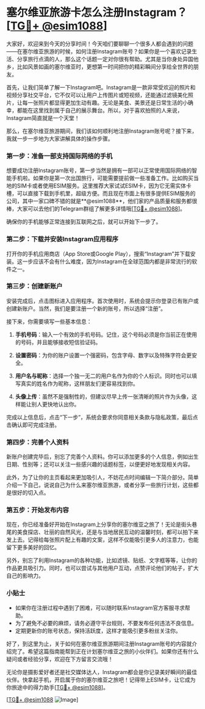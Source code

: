 # 塞尔维亚旅游卡怎么注册Instagram？[[TG💪+ @esim1088](https://t.me/s/esim1088)]

大家好，欢迎来到今天的分享时间！今天咱们要聊聊一个很多人都会遇到的问题——在塞尔维亚旅游的时候，如何注册Instagram账号？如果你是一个喜欢记录生活、分享旅行点滴的人，那么这个话题一定对你很有帮助。尤其是当你身处异国他乡，比如风景如画的塞尔维亚时，更想第一时间把你的精彩瞬间分享给全世界的朋友。

首先，让我们简单了解一下Instagram吧。Instagram是一款非常受欢迎的照片和视频分享社交平台，它不仅可以让用户上传图片或短视频，还能通过滤镜美化照片，让每一张照片都显得更加生动有趣。无论是美食、美景还是日常生活的小确幸，都能在这里找到属于自己的展示舞台。所以，对于喜欢拍照的人来说，Instagram简直就是一个天堂！

那么，在塞尔维亚旅游期间，我们该如何顺利地注册Instagram账号呢？接下来，我就一步一步地为大家讲解具体的操作步骤。

### 第一步：准备一部支持国际网络的手机

想要成功注册Instagram账号，第一步当然是拥有一部可以正常使用国际网络的智能手机啦。如果你是第一次出国旅行，可能需要提前做一些准备工作。比如购买当地的SIM卡或者使用ESIM服务。这里推荐大家试试ESIM卡，因为它无需实体卡槽，可以直接下载到手机里，超级方便。而且现在市面上有很多提供ESIM服务的公司，其中一家口碑不错的就是**@esim1088**，他们家的产品质量和服务都很棒，大家可以去他们的Telegram群组了解更多详情哦[[TG💪+ @esim1088](https://t.me/s/esim1088)]。

确保你的手机能够正常连接到互联网之后，就可以开始下一步了。

### 第二步：下载并安装Instagram应用程序

打开你的手机应用商店（App Store或Google Play），搜索“Instagram”并下载安装。这一步应该不会有什么难度，因为Instagram在全球范围内都是非常流行的软件之一。

### 第三步：创建新账户

安装完成后，点击图标进入应用程序。首次使用时，系统会提示你登录已有账户或创建新账户。当然，我们是要注册一个新的账号，所以选择“注册”。

接下来，你需要填写一些基本信息：

1. **手机号码**：输入一个有效的手机号码。记住，这个号码必须是你当前正在使用的号码，并且能够接收短信验证码。
   
2. **设置密码**：为你的账户设置一个强密码，包含字母、数字以及特殊字符会更安全。

3. **用户名与昵称**：选择一个独一无二的用户名作为你的个人标识。同时也可以填写真实的姓名作为昵称，这样朋友们更容易找到你。

4. **头像上传**：虽然不是强制性的，但建议尽早上传一张清晰的照片作为头像，这样能让别人更快地认出你。

完成以上信息后，点击“下一步”，系统会要求你同意相关条款与隐私政策，最后点击确认即可完成注册。

### 第四步：完善个人资料

新账户创建完毕后，别忘了完善个人资料。你可以添加更多的个人信息，例如出生日期、性别等；还可以关注一些感兴趣的话题标签，以便更好地发现相关内容。

此外，为了让你的主页看起来更加吸引人，不妨花点时间编辑一下简介部分。简单介绍一下自己，说说自己为什么来塞尔维亚旅游，或者分享一些旅行计划，这些都是很好的切入点。

### 第五步：开始发布内容

现在，你已经准备好开始在Instagram上分享你的塞尔维亚之旅了！无论是街头巷尾的美食探店、壮丽的自然风光，还是与当地居民互动的温馨时刻，都可以拍下来发上去。记得给每张照片配上有趣的文案，这样不仅能吸引更多人的注意力，也能留下更多美好的回忆。

另外，别忘了利用Instagram的各种功能，比如滤镜、贴纸、文字框等等，让你的作品更具吸引力。同时，也可以尝试与其他用户互动，点赞评论他们的帖子，扩大自己的影响力。

### 小贴士

- 如果你在注册过程中遇到了困难，可以随时联系Instagram官方客服寻求帮助。
- 为了避免不必要的麻烦，请务必遵守平台规则，不要发布任何违法不良信息。
- 定期更新你的账号状态，保持活跃度，这样才能吸引更多粉丝关注你。

好了，到这里为止，关于如何在塞尔维亚旅游期间注册Instagram账号的内容就介绍完了。希望这篇指南能帮到正在计划塞尔维亚之旅的小伙伴们。如果你还有什么疑问或者经验分享，欢迎在下方留言交流哦！

无论你是摄影爱好者还是社交媒体达人，Instagram都会是你记录美好瞬间的最佳伙伴。快拿起手机，开启属于你的塞尔维亚之旅吧！记得带上ESIM卡，让它成为你旅途中的得力助手[[TG💪+ @esim1088](https://t.me/s/esim1088)]。

[[TG💪+ @esim1088](https://t.me/s/esim1088) ![Image](https://i.postimg.cc/4NQfJmqS/Snipaste-2025-05-13-00-14-12.png)]